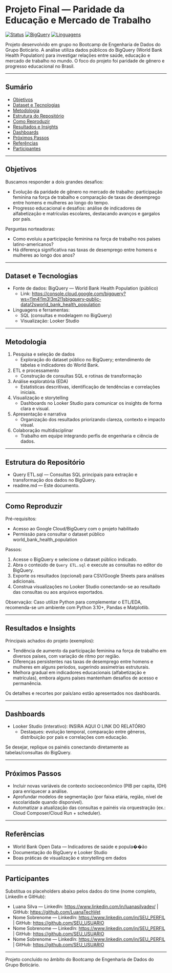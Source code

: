 # Projeto Final — Paridade da Educação e Mercado de Trabalho

[![Status](https://img.shields.io/badge/status-em%20desenvolvimento-yellow.svg)](#) [![BigQuery](https://img.shields.io/badge/dados-BigQuery-blue)](https://console.cloud.google.com/bigquery?ws=!1m4!1m3!3m2!1sbigquery-public-data!2sworld_bank_health_population) [![Linguagens](https://img.shields.io/badge/linguagens-SQL%20-informational)](#)

Projeto desenvolvido em grupo no Bootcamp de Engenharia de Dados do Grupo Boticário. A análise utiliza dados públicos do BigQuery (World Bank Health Population) para investigar relações entre saúde, educação e mercado de trabalho no mundo. O foco do projeto foi paridade de gênero e progresso educacional no Brasil.

---

## Sumário
- [Objetivos](#objetivos)
- [Dataset e Tecnologias](#dataset-e-tecnologias)
- [Metodologia](#metodologia)
- [Estrutura do Repositório](#estrutura-do-repositório)
- [Como Reproduzir](#como-reproduzir)
- [Resultados e Insights](#resultados-e-insights)
- [Dashboards](#dashboards)
- [Próximos Passos](#próximos-passos)
- [Referências](#referências)
- [Participantes](#participantes)

---

## Objetivos

Buscamos responder a dois grandes desafios:
- Evolução da paridade de gênero no mercado de trabalho: participação feminina na força de trabalho e comparação de taxas de desemprego entre homens e mulheres ao longo do tempo.
- Progresso educacional e desafios: análise de indicadores de alfabetização e matrículas escolares, destacando avanços e gargalos por país.

Perguntas norteadoras:
- Como evoluiu a participação feminina na força de trabalho nos países latino-americanos?
- Há diferença significativa nas taxas de desemprego entre homens e mulheres ao longo dos anos?

---

## Dataset e Tecnologias

- Fonte de dados: BigQuery — World Bank Health Population (público)
  - Link: https://console.cloud.google.com/bigquery?ws=!1m4!1m3!3m2!1sbigquery-public-data!2sworld_bank_health_population
- Linguagens e ferramentas:
  - SQL (consultas e modelagem no BigQuery)
  - Visualização: Looker Studio

---

## Metodologia

1. Pesquisa e seleção de dados
   - Exploração do dataset público no BigQuery; entendimento de tabelas e indicadores do World Bank.
2. ETL e processamento
   - Construção de consultas SQL e rotinas de transformação
3. Análise exploratória (EDA)
   - Estatísticas descritivas, identificação de tendências e correlações iniciais.
4. Visualização e storytelling
   - Dashboards no Looker Studio para comunicar os insights de forma clara e visual.
5. Apresentação e narrativa
   - Organização dos resultados priorizando clareza, contexto e impacto visual.
6. Colaboração multidisciplinar
   - Trabalho em equipe integrando perfis de engenharia e ciência de dados.

---

## Estrutura do Repositório

- Query ETL.sql — Consultas SQL principais para extração e transformação dos dados no BigQuery.
- readme.md — Este documento.

---

## Como Reproduzir

Pré-requisitos:
- Acesso ao Google Cloud/BigQuery com o projeto habilitado
- Permissão para consultar o dataset público world_bank_health_population

Passos:
1. Acesse o BigQuery e selecione o dataset público indicado.
2. Abra o conteúdo de `Query ETL.sql` e execute as consultas no editor do BigQuery.
3. Exporte os resultados (opcional) para CSV/Google Sheets para análises adicionais.
4. Construa visualizações no Looker Studio conectando-se ao resultado das consultas ou aos arquivos exportados.

Observação: Caso utilize Python para complementar o ETL/EDA, recomenda-se um ambiente com Python 3.10+, Pandas e Matplotlib.

---

## Resultados e Insights

Principais achados do projeto (exemplos):
- Tendência de aumento da participação feminina na força de trabalho em diversos países, com variação de ritmo por região.
- Diferenças persistentes nas taxas de desemprego entre homens e mulheres em alguns períodos, sugerindo assimetrias estruturais.
- Melhora gradual em indicadores educacionais (alfabetização e matrículas), embora alguns países mantenham desafios de acesso e permanência.

Os detalhes e recortes por país/ano estão apresentados nos dashboards.

---

## Dashboards

- Looker Studio (interativo): INSIRA AQUI O LINK DO RELATÓRIO
  - Destaques: evolução temporal, comparação entre gêneros, distribuição por país e correlações com educação.

Se desejar, replique os painéis conectando diretamente as tabelas/consultas do BigQuery.

---

## Próximos Passos

- Incluir novas variáveis de contexto socioeconômico (PIB per capita, IDH) para enriquecer a análise.
- Aprofundar modelos de segmentação (por faixa etária, região, nível de escolaridade quando disponível).
- Automatizar a atualização das consultas e painéis via orquestração (ex.: Cloud Composer/Cloud Run + scheduler).

---

## Referências

- World Bank Open Data — Indicadores de saúde e popula��ão
- Documentação do BigQuery e Looker Studio
- Boas práticas de visualização e storytelling em dados

---

## Participantes

Substitua os placeholders abaixo pelos dados do time (nome completo, LinkedIn e GitHub):

- Luana Silva — LinkedIn: https://www.linkedin.com/in/luanasilvadev/ | GitHub: https://github.com/LuanaTechVet
- Nome Sobrenome — LinkedIn: https://www.linkedin.com/in/SEU_PERFIL | GitHub: https://github.com/SEU_USUARIO
- Nome Sobrenome — LinkedIn: https://www.linkedin.com/in/SEU_PERFIL | GitHub: https://github.com/SEU_USUARIO
- Nome Sobrenome — LinkedIn: https://www.linkedin.com/in/SEU_PERFIL | GitHub: https://github.com/SEU_USUARIO

---

Projeto concluído no âmbito do Bootcamp de Engenharia de Dados do Grupo Boticário.